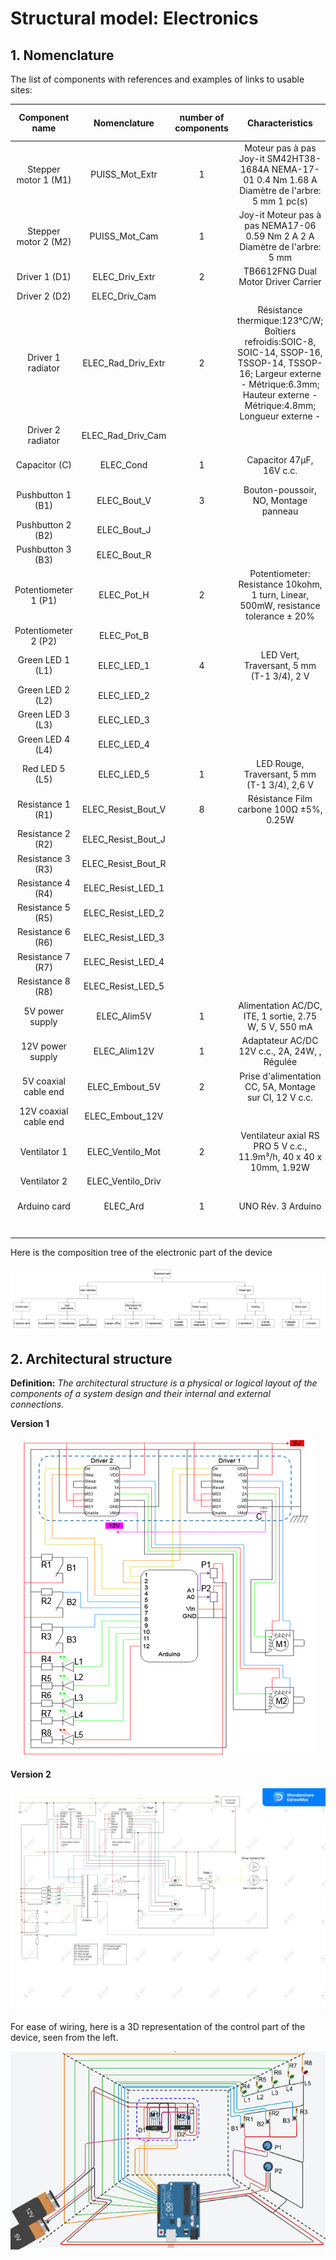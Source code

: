 # Structural model: Electronics

## 1. Nomenclature

The list of components with references and examples of links to usable sites:

Component name	| Nomenclature |	number of components |	Characteristics |	Links to the sites |	Unit price (€)|
| :---: | :---: | :---: | :---: | :---: | :---: |
Stepper motor 1 (M1) |	PUISS_Mot_Extr |	1	| Moteur pas à pas Joy-it SM42HT38-1684A NEMA-17-01 0.4 Nm 1.68 A Diamètre de l'arbre: 5 mm 1 pc(s) |	https://www.conrad.fr/p/moteur-pas-a-pas-joy-it-nema-17-01-04-nm-168-a-diametre-de-larbre-5-mm-1-pcs-1597325	| 31,99 |
Stepper motor 2 (M2) |	PUISS_Mot_Cam |	1	| Joy-it Moteur pas à pas NEMA17-06 0.59 Nm 2 A 2 A Diamètre de l'arbre: 5 mm |	https://www.conrad.fr/p/joy-it-moteur-pas-a-pas-nema17-06-059-nm-2-a-2-a-diametre-de-larbre-5-mm-2355876	| 21,49 |
Driver 1 (D1)	| ELEC_Driv_Extr |	2	| TB6612FNG Dual Motor Driver Carrier	| https://www.pololu.com/product/713	| 9,95 |  
Driver 2 (D2)	| ELEC_Driv_Cam	|
Driver 1 radiator	| ELEC_Rad_Driv_Extr	| 2	 | Résistance thermique:123°C/W; Boîtiers refroidis:SOIC-8, SOIC-14, SSOP-16, TSSOP-14, TSSOP-16; Largeur externe - Métrique:6.3mm; Hauteur externe - Métrique:4.8mm; Longueur externe - 	| https://fr.farnell.com/webapp/wcs/stores/servlet /CompareProductsDisplay?catalogId=15001&langId=-2&storeId=10160&catentryId=64708491&pageType=PDP	| 0,618 | 
Driver 2 radiator	| ELEC_Rad_Driv_Cam | 				
Capacitor (C)	| ELEC_Cond	| 1	| Capacitor 47μF, 16V c.c.	| https://fr.rs-online.com/web/p/condensateurs-electrolytiques/7110927?cm_mmc=FR-PLA-DS3A-_-google-_-CSS_FR_FR_Passifs_Whoop-_-(FR:Whoop!)+Condensateurs+%C3%A9lectrolytiques-_-7110927&matchtype=&pla-339621668050&gclid=Cj0KCQjwxIOXBhCrARIsAL1QFCaT7Q_rE7X_4SQt8N8Zu6aHp6PKWwv3yTqLVZFDtoSgLZNFndHlv44aApaUEALw_wcB&gclsrc=aw.ds	| 0,078 | 
Pushbutton 1 (B1)	| ELEC_Bout_V	| 3	| Bouton-poussoir, NO, Montage panneau	| https://fr.rs-online.com/web/p/boutons-poussoirs/8151834?aud-871567053779%3Apla-365975203081&cm_mmc=FR-PLA-DS3A-_-google-_-CFS_FR_FR_Schneider_Whoop-_-(FR%3AWhoop!)%20Interrupteurs%20(2)-_-8151834&gclid=Cj0KCQjwxIOXBhCrARIsAL1QFCZbOdo6Ri0mEeT1leJcbMdhEjlsmj2F4bzqcQj8dS_wv5ovp86AldUaAt9hEALw_wcB&gclsrc=aw.ds&matchtype=	| 16,9 | 
Pushbutton 2 (B2)	| ELEC_Bout_J	|  
Pushbutton 3 (B3)	| ELEC_Bout_R	|  
Potentiometer 1 (P1)	| ELEC_Pot_H	| 2	| Potentiometer: Resistance 10kohm, 1 turn, Linear, 500mW, resistance tolerance ± 20%	| https://fr.farnell.com/tt-electronics-bi-technologies/p231-fc20br10k/potentiometre-rotatif-10k-20mm/dp/2771755?st=potentiometre%20rotatif	| 1,68 | 
Potentiometer 2 (P2)	| ELEC_Pot_B	| 			
Green LED 1 (L1)	| ELEC_LED_1	| 4	| LED Vert, Traversant, 5 mm (T-1 3/4), 2 V	| https://fr.rs-online.com/web/p/leds/7088022p?cm_mmc=FR-PLA-DS3A-_-google-_-CSS_FR_FR_Afficheurs_et_optoelectronique_Whoop-_-(FR:Whoop!)+LEDs-_-7088022P&matchtype=&pla-834413916684&gclid=Cj0KCQjwxIOXBhCrARIsAL1QFCYk1e3LMUt7p1XBNJRN2BUuUm2WMwk3iOHTFCnizzsr4hlkoqhmzT8aAi9eEALw_wcB&gclsrc=aw.ds	| 0,268 | 
Green LED 2 (L2)	| ELEC_LED_2	| 	
Green LED 3 (L3)	| ELEC_LED_3	| 		
Green LED 4 (L4)	| ELEC_LED_4	| 			
Red LED 5 (L5)	| ELEC_LED_5	| 1	| LED Rouge, Traversant, 5 mm (T-1 3/4), 2,6 V	| https://fr.rs-online.com/web/p/leds/1278393?cm_mmc=FR-PLA-DS3A-_-google-_-CSS_FR_FR_Afficheurs_et_optoelectronique_Whoop-_-(FR:Whoop!)+LEDs-_-1278393&matchtype=&pla-302722872933&gclid=Cj0KCQjwxIOXBhCrARIsAL1QFCYVfGLEzypoiNEvZWrra4NUpec1AlHI-cAAueNsmEW-s_PTFDmVd0UaAoqTEALw_wcB&gclsrc=aw.ds	| 0,088 | 
Resistance 1 (R1)	| ELEC_Resist_Bout_V	| 8	| Résistance Film carbone 100Ω ±5%, 0.25W	| https://fr.rs-online.com/web/p/resistances-traversantes/7077587	| 0,278 | 
Resistance 2 (R2)	| ELEC_Resist_Bout_J | 		
Resistance 3 (R3)	| ELEC_Resist_Bout_R | 			
Resistance 4 (R4)	| ELEC_Resist_LED_1	| 		
Resistance 5 (R5)	| ELEC_Resist_LED_2	| 			
Resistance 6 (R6)	| ELEC_Resist_LED_3	| 		
Resistance 7 (R7)	| ELEC_Resist_LED_4	| 			
Resistance 8 (R8)	| ELEC_Resist_LED_5	| 
5V power supply	| ELEC_Alim5V	| 1	| Alimentation AC/DC, ITE, 1 sortie, 2.75 W, 5 V, 550 mA	| https://fr.farnell.com/brainboxes/pw-600/power-supply-5v-1a-es-357/dp/2096366?st=alimentation%205v	| 27,77 | 
12V power supply	| ELEC_Alim12V	| 1	| Adaptateur AC/DC 12V c.c., 2A, 24W, , Régulée	| https://fr.rs-online.com/web/p/adaptateurs-ac-dc/1753324?cm_mmc=FR-PLA-DS3A-_-google-_-CSS_FR_FR_Alimentations_et_transformateurs_Whoop-_-(FR:Whoop!)+Adaptateurs+AC/DC-_-1753324&matchtype=&pla-370976687757&gclid=Cj0KCQjwxIOXBhCrARIsAL1QFCbjgBdOY3BMhupPiywYVdsT5aeT05L4zefR6RXDtFUW6gS1CuGbczEaAmj8EALw_wcB&gclsrc=aw.ds	| 16,26 | 
5V coaxial cable end	| ELEC_Embout_5V	| 2	| Prise d'alimentation CC, 5A, Montage sur CI, 12 V c.c.	| https://fr.rs-online.com/web/p/connecteurs-d-alimentation-dc/8051696	| 2,359 | 
12V coaxial cable end	| ELEC_Embout_12V	| 		
Ventilator 1	| ELEC_Ventilo_Mot	| 2	| Ventilateur axial RS PRO 5 V c.c., 11.9m³/h, 40 x 40 x 10mm, 1.92W	| https://fr.rs-online.com/web/p/ventilateurs-axiaux/7897858?cm_mmc=FR-PLA-DS3A-_-google-_-CSS_FR_FR_Chauffage_%26_ventilation_et_air_conditionne_Whoop-_-(FR:Whoop!)+Ventilateurs+axiaux+(2)-_-7897858&matchtype=&pla-475514636566&gclid=Cj0KCQjwxIOXBhCrARIsAL1QFCZHMrid9mmDNu3gS1Z1DK1VgvmU1g3jfntRcnVzLYc1X8ZK7yz8A9QaAoOXEALw_wcB&gclsrc=aw.ds	| 7,08 | 
Ventilator 2	| ELEC_Ventilo_Driv	| 		
Arduino card	| ELEC_Ard	| 1	| UNO Rév. 3 Arduino	| https://fr.rs-online.com/web/p/arduino/7154081?cm_mmc=FR-PLA-DS3A-_-google-_-CSS_FR_FR_Raspberry_Pi_%26_Arduino_%26_Outils_de_developpement_Whoop-_-(FR:Whoop!)+Arduino-_-7154081&matchtype=&aud-827186183686:pla-339391921421&gclid=Cj0KCQjwxIOXBhCrARIsAL1QFCZg_iLNqiF-tBPj6V5rdmA0EW2CjRNORrWGV6KyqY_00fqD72AHXBQaArdnEALw_wcB&gclsrc=aw.ds	| 28,1 | 
| | | | | Total	| 223,146 | 


Here is the composition tree of the electronic part of the device

<p align="center">
  <img src="https://github.com/TomGosnik/FairEmbo-Project/blob/main/Source/Pictures/Design_Structural%20model_Electronics_Electronics%20tree.png" />
</p>

## 2. Architectural structure

**Definition:** *The architectural structure is a physical or logical layout of the components of a system design and their internal and external connections.*

**Version 1**
<p align="center">
  <img src="https://github.com/TomGosnik/FairEmbo-Project/blob/main/Source/Pictures/Design_Structural%20model_Electronics_Logical%20architectural%20structure.png" />
</p>

**Version 2**
<p align="center">
<img src="https://github.com/TomGosnik/FairEmbo-Project/blob/main/Source/Pictures/Design_Structural%20model_Electronics_Logical%20architectural%20structure%20(2).jpg" />
</p>

For ease of wiring, here is a 3D representation of the control part of the device, seen from the left. 

<p align="center">
  <img src="https://github.com/TomGosnik/FairEmbo-Project/blob/main/Source/Pictures/Design_Structural%20model_Electronics_Physical%20architectural%20structure.png" />
</p>

